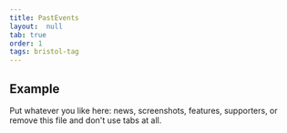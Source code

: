 ```yaml
---
title: PastEvents
layout:  null
tab: true
order: 1
tags: bristol-tag
---
```


## Example

Put whatever you like here: news, screenshots, features, supporters, or remove this file and don't use tabs at all.